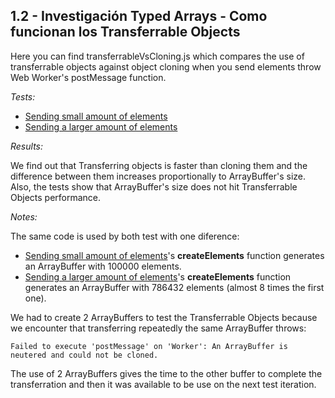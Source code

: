 1.2 - Investigación Typed Arrays - Como funcionan los Transferrable Objects
----------------------------

Here you can find transferrableVsCloning.js which compares the use of transferrable objects against object cloning when you send elements throw Web Worker's postMessage function.

*Tests:*
* [Sending small amount of elements](http://jsperf.com/transferrable-vs-cloning)
* [Sending a larger amount of elements](http://jsperf.com/long-transferrable-vs-cloning)

*Results:*

We find out that Transferring objects is faster than cloning them and the difference between them increases proportionally to ArrayBuffer's size.
Also, the tests show that ArrayBuffer's size does not hit Transferrable Objects performance.

*Notes:*

The same code is used by both test with one diference:
* [Sending small amount of elements](http://jsperf.com/transferrable-vs-cloning)'s **createElements** function generates an ArrayBuffer with 100000 elements.
* [Sending a larger amount of elements](http://jsperf.com/transferrable-vs-cloning)'s **createElements** function generates an ArrayBuffer with 786432 elements (almost 8 times the first one).

We had to create 2 ArrayBuffers to test the Transferrable Objects because we encounter that transferring repeatedly the same ArrayBuffer throws:
```
Failed to execute 'postMessage' on 'Worker': An ArrayBuffer is neutered and could not be cloned.
```
The use of 2 ArrayBuffers gives the time to the other buffer to complete the transferration and then it was available to be use on the next test iteration.
